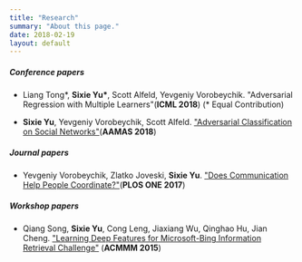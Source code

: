 ```yaml
---
title: "Research"
summary: "About this page."
date: 2018-02-19
layout: default
---
```



##### Conference papers
- Liang Tong\*, **Sixie Yu\***, Scott Alfeld, Yevgeniy Vorobeychik. "Adversarial Regression with Multiple Learners"(**ICML 2018**) (\* Equal Contribution)

- **Sixie Yu**, Yevgeniy Vorobeychik, Scott Alfeld. ["Adversarial Classification on Social Networks"](https://arxiv.org/abs/1801.08159)(**AAMAS 2018**)


##### Journal papers
- Yevgeniy Vorobeychik, Zlatko Joveski, **Sixie Yu**. ["Does Communication Help People Coordinate?"](http://journals.plos.org/plosone/article?id=10.1371/journal.pone.0170780)(**PLOS ONE 2017**)


##### Workshop papers
- Qiang Song, **Sixie Yu**, Cong Leng, Jiaxiang Wu, Qinghao Hu, Jian Cheng. ["Learning Deep Features for Microsoft-Bing Information Retrieval Challenge"](https://dl.acm.org/citation.cfm?id=2809928) (**ACMMM 2015**)



